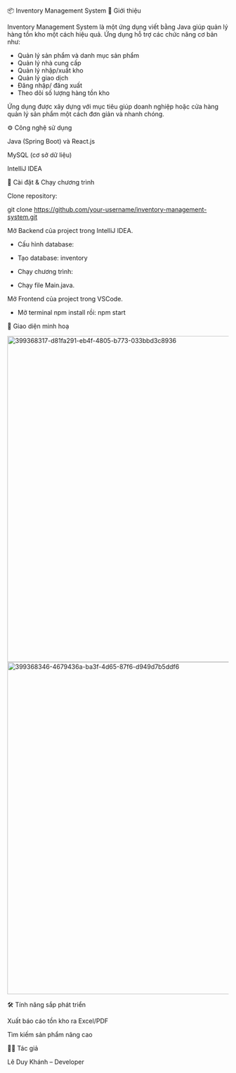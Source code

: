 📦 Inventory Management System
📝 Giới thiệu

Inventory Management System là một ứng dụng viết bằng Java giúp quản lý hàng tồn kho một cách hiệu quả.
Ứng dụng hỗ trợ các chức năng cơ bản như:

- Quản lý sản phẩm và danh mục sản phẩm
- Quản lý nhà cung cấp
- Quản lý nhập/xuất kho
- Quản lý giao dịch
- Đăng nhập/ đăng xuất
- Theo dõi số lượng hàng tồn kho

Ứng dụng được xây dựng với mục tiêu giúp doanh nghiệp hoặc cửa hàng quản lý sản phẩm một cách đơn giản và nhanh chóng.

⚙️ Công nghệ sử dụng

Java (Spring Boot) và React.js

MySQL (cơ sở dữ liệu)

IntelliJ IDEA 

🚀 Cài đặt & Chạy chương trình

Clone repository:

git clone https://github.com/your-username/inventory-management-system.git

Mở Backend của project trong IntelliJ IDEA.

- Cấu hình database:

- Tạo database: inventory

- Chạy chương trình:

- Chạy file Main.java.

Mở Frontend của project trong VSCode.

- Mở terminal
  npm install
  rồi:
  npm start

📸 Giao diện minh hoạ

<img width="1417" height="741" alt="399368317-d81fa291-eb4f-4805-b773-033bbd3c8936" src="https://github.com/user-attachments/assets/78000be6-86f3-4100-b7cd-78d6c87d5448" />

<img width="1417" height="755" alt="399368346-4679436a-ba3f-4d65-87f6-d949d7b5ddf6" src="https://github.com/user-attachments/assets/5ef98682-733b-4ab5-84c0-8bfd1be3ccbd" />


🛠️ Tính năng sắp phát triển

Xuất báo cáo tồn kho ra Excel/PDF

Tìm kiếm sản phẩm nâng cao

👨‍💻 Tác giả

Lê Duy Khánh – Developer
